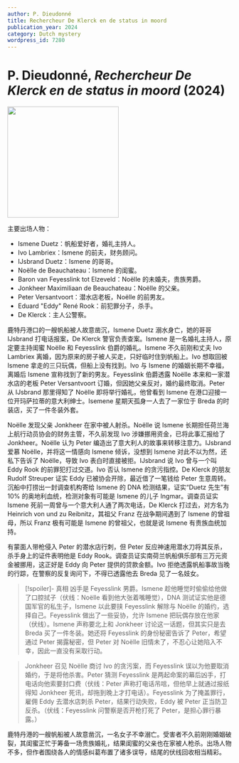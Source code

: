 ```yaml
---
author: P. Dieudonné
title: Rechercheur De Klerck en de status in moord
publication_year: 2024
category: Dutch mystery
wordpress_id: 7280
---
```


# P. Dieudonné, <i>Rechercheur De Klerck en de status in moord</i> (2024)

<img src=images/2024_cover.jpg width=250/>

主要出场人物：
* Ismene Duetz：帆船爱好者，婚礼主持人。
* Ivo Lambriex：Ismene 的前夫，财务顾问。
* IJsbrand Duetz：Ismene 的哥哥。
* Noëlle de Beauchateau：Ismene 的闺蜜。
* Baron van Feyesslink tot Elzeveld：Noëlle 的未婚夫，贵族男爵。
* Jonkheer Maximiliaan de Beauchateau：Noëlle 的父亲。
* Peter Versantvoort：潜水店老板，Noëlle 的前男友。
* Eduard "Eddy" René Rook：前犯罪分子，杀手。
* De Klerck：主人公警察。

鹿特丹港口的一艘帆船被人故意凿沉，Ismene Duetz 溺水身亡，她的哥哥 IJsbrand 打电话报案，De Klerck 警官负责查案。Ismene 是一名婚礼主持人，原定要主持闺蜜 Noëlle 和 Feyesslink 伯爵的婚礼。Ismene 不久前刚和丈夫 Ivo Lambriex 离婚，因为原来的房子被人买走，只好临时住到帆船上。Ivo 想取回被 Ismene 拿走的三只玩偶，但船上没有找到。Ivo 与 Ismene 的婚姻长期不幸福，离婚后 Ismene 宣称找到了新的男友。Feyesslink 伯爵透露 Noëlle 本来和一家潜水店的老板 Peter Versantvoort 订婚，但因她父亲反对，婚约最终取消。Peter 从 IJsbrand 那里得知了 Noëlle 即将举行婚礼，他曾看到 Ismene 在港口迎接一位开玛萨拉蒂的意大利绅士。Isemene 星期天孤身一人去了一家位于 Breda 的时装店，买了一件冬装外套。

Noëlle 发现父亲 Jonkheer 在家中被人射杀。Noëlle 说 Ismene 长期担任荷兰海上航行动员协会的财务主管，不久前发现 Ivo 涉嫌挪用资金，已将此事汇报给了 Jonkheer。Noëlle 认为 Peter 编造出了意大利人的故事来转移注意力。IJsbrand 爱慕 Noëlle，并将这一情感向 Ismene 倾诉，没想到 Ismene 对此不以为然，还私下告诉了 Noëlle，导致 Ivo 表白时直接被拒。IJsbrand 说 Ivo 曾与一个叫 Eddy Rook 的前罪犯打过交道。Ivo 否认 Ismene 的贪污指控。De Klerck 的朋友 Rudolf Streuper 证实 Eddy 已被协会开除，最近借了一笔钱给 Peter 生意周转。沉船中打捞出一封调查机构寄给 Ismene 的 DNA 检测结果，证实“Duetz 先生”有 10% 的奥地利血统，检测对象有可能是 Ismene 的儿子 Ingmar。调查员证实 Ismene 死前一周曾与一个意大利人通了两次电话，De Klerck 打过去，对方名为 Heinrich von und zu Reibnitz，其祖父 Franz 在战争期间遇到了 Ismene 的曾祖母，所以 Franz 极有可能是 Ismene 的曾祖父，也就是说 Ismene 有贵族血统加持。

有蒙面人带枪侵入 Peter 的潜水店行刺，但 Peter 反应神速用潜水刀将其反杀，杀手身上的证件表明他是 Eddy Rook。调查员证实南荷兰帆船俱乐部有三万元资金被挪用，这正好是 Eddy 向 Peter 提供的贷款金额。Ivo 拒绝透露帆船事故当晚的行踪，在警察的反复询问下，不得已透露他去 Breda 见了一名妓女。

> [!spoiler]- 真相
> 凶手是 Feyesslink 男爵。Ismene 趁他睡觉时偷偷给他做了口腔拭子（伏线：Noëlle 看到他大张着嘴睡觉），DNA 测试证实他是德国军官的私生子，Ismene 以此要挟 Feyesslink 解除与 Noëlle 的婚约，选择自己。Feyesslink 做出了一些妥协，允许 Ismene 把玩偶存放在他家（伏线）。Ismene 声称要北上和 Jonkheer 讨论这一话题，但其实只是去 Breda 买了一件冬装。她还将 Feyesslink 的身份秘密告诉了 Peter，希望通过 Peter 揭露秘密，但 Peter 对 Noëlle 旧情未了，不忍心让她陷入不幸，因此一直没有采取行动。

> Jonkheer 召见 Noëlle 商讨 Ivo 的贪污案，而 Feyesslink 误以为他要取消婚约，于是将他杀害。Peter 猜测 Feyesslink 是两起命案的幕后凶手，打电话向他索要封口费（伏线：Peter 声称打电话吊唁，但他早上就通过报纸得知 Jonkheer 死讯，却拖到晚上才打电话）。Feyesslink 为了掩盖罪行，雇佣 Eddy 去潜水店刺杀 Peter，结果行动失败，Eddy 被 Peter 正当防卫反杀。（伏线：Feyesslink 问警察是否开枪打死了 Peter，是担心罪行暴露。）

鹿特丹港的一艘帆船被人故意凿沉，一名女子不幸溺亡。受害者不久前刚刚婚姻破裂，其闺蜜正忙于筹备一场贵族婚礼，结果闺蜜的父亲也在家被人枪杀。出场人物不多，但作者围绕各人的情感纠葛布置了诸多误导，结尾的伏线回收相当精彩。